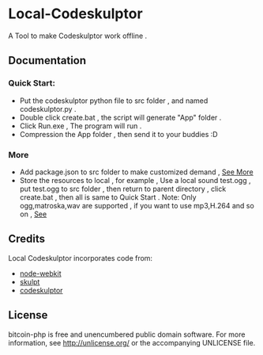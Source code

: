 Local-Codeskulptor
==================

A Tool to make Codeskulptor work offline .

Documentation
-------------
### Quick Start:
* Put the codeskulptor python file to src folder , and named codeskulptor.py .
* Double click create.bat , the script will generate "App" folder .
* Click Run.exe , The program will run .
* Compression the App folder , then send it to your buddies :D 

### More
* Add package.json to src folder to make customized demand , [See More][Manifest-format]
* Store the resources to local , for example , Use a local sound test.ogg , put test.ogg to src folder , then return to parent directory , click create.bat , then all is same to Quick Start .
Note: Only ogg,matroska,wav are supported , if you want to use mp3,H.264 and so on , [See][note-webkit-mp3]

Credits
-------

Local Codeskulptor incorporates code from:
* [node-webkit][node-webkit] 
* [skulpt][skulpt] 
* [codeskulptor][codeskulptor]

License
-------

bitcoin-php is free and unencumbered public domain software. For more
information, see <http://unlicense.org/> or the accompanying UNLICENSE file.

[node-webkit]:		http://www.bitcoin.org/
[skulpt]:	http://www.skulpt.org/
[codeskulptor]: http://www.codeskulptor.org/
[Manifest-format]:https://github.com/rogerwang/node-webkit/wiki/Manifest-format
[note-webkit-mp3]:https://github.com/rogerwang/node-webkit/wiki/Using-MP3-%26-MP4-%28H.264%29-using-the--video--%26--audio--tags.
